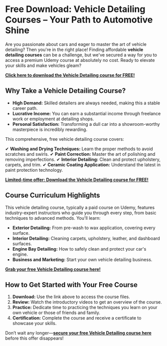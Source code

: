 # Free Download: Vehicle Detailing Courses – Your Path to Automotive Shine

Are you passionate about cars and eager to master the art of vehicle detailing? Then you're in the right place! Finding affordable **vehicle detailing courses** can be a challenge, but we've secured a way for you to access a premium Udemy course at absolutely no cost. Ready to elevate your skills and make vehicles gleam?

[**Click here to download the Vehicle Detailing course for FREE!**](https://udemywork.com/vehicle-detailing-courses)

## Why Take a Vehicle Detailing Course?

*   **High Demand:** Skilled detailers are always needed, making this a stable career path.
*   **Lucrative Income:** You can earn a substantial income through freelance work or employment at detailing shops.
*   **Personal Satisfaction:** Transforming a dull car into a showroom-worthy masterpiece is incredibly rewarding.

This comprehensive, free vehicle detailing course covers:

✔ **Washing and Drying Techniques:** Learn the proper methods to avoid scratches and swirls.
✔ **Paint Correction:** Master the art of polishing and removing imperfections.
✔ **Interior Detailing:** Clean and protect upholstery, carpets, and trim.
✔ **Ceramic Coating Application:** Understand the latest in paint protection technology.

[**Limited-time offer: Download the Vehicle Detailing course for FREE!**](https://udemywork.com/vehicle-detailing-courses)

## Course Curriculum Highlights

This vehicle detailing course, typically a paid course on Udemy, features industry-expert instructors who guide you through every step, from basic techniques to advanced methods. You'll learn:

*   **Exterior Detailing:** From pre-wash to wax application, covering every surface.
*   **Interior Detailing:** Cleaning carpets, upholstery, leather, and dashboard surfaces.
*   **Engine Bay Detailing:** How to safely clean and protect your car's engine.
*   **Business and Marketing:** Start your own vehicle detailing business.

[**Grab your free Vehicle Detailing course here!**](https://udemywork.com/vehicle-detailing-courses)

## How to Get Started with Your Free Course

1.  **Download:** Use the link above to access the course files.
2.  **Review:** Watch the introductory videos to get an overview of the course.
3.  **Practice:** Dedicate time to practicing the techniques you learn on your own vehicle or those of friends and family.
4.  **Certification:** Complete the course and receive a certificate to showcase your skills.

Don’t wait any longer—**[secure your free Vehicle Detailing course here](https://udemywork.com/vehicle-detailing-courses)** before this offer disappears!
